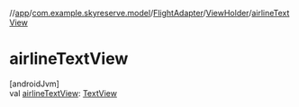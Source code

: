 //[app](../../../../index.md)/[com.example.skyreserve.model](../../index.md)/[FlightAdapter](../index.md)/[ViewHolder](index.md)/[airlineTextView](airline-text-view.md)

# airlineTextView

[androidJvm]\
val [airlineTextView](airline-text-view.md): [TextView](https://developer.android.com/reference/kotlin/android/widget/TextView.html)
